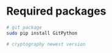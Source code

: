 # Required packages

```bash
# git package
sudo pip install GitPython

# cryptography newest version

```
